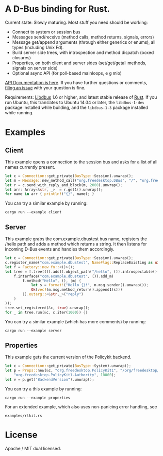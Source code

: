 A D-Bus binding for Rust.
========================

Current state: Slowly maturing. Most stuff you need should be working:
 * Connect to system or session bus
 * Messages send/receive (method calls, method returns, signals, errors)
 * Message get/append arguments (through either generics or enums), all types (including Unix Fd).
 * Build server side trees, with introspection and method dispatch (boxed closures)
 * Properties, on both client and server sides (set/get/getall methods, signals on server side)
 * Optional async API (for poll-based mainloops, e g mio)

[API Documentation is here](http://docs.rs/dbus/). If you have further questions or comments, [filing an issue](https://github.com/diwic/dbus-rs/issues) with your question is fine.

Requirements: [Libdbus](https://dbus.freedesktop.org/releases/dbus/) 1.6 or higher, and latest stable release of [Rust](https://www.rust-lang.org/). If you run Ubuntu, this translates to Ubuntu 14.04 or later, the `libdbus-1-dev` package installed while building, and the `libdbus-1-3` package installed while running.

Examples
========

Client
------

This example opens a connection to the session bus and asks for a list of all names currently present.

```rust
let c = Connection::get_private(BusType::Session).unwrap();
let m = Message::new_method_call("org.freedesktop.DBus", "/", "org.freedesktop.DBus", "ListNames").unwrap();
let r = c.send_with_reply_and_block(m, 2000).unwrap();
let arr: Array<&str, _>  = r.get1().unwrap();
for name in arr { println!("{}", name); }
```

You can try a similar example by running:

    cargo run --example client


Server
------

This example grabs the com.example.dbustest bus name, registers the /hello path and adds a method which returns a string.
It then listens for incoming D-Bus events and handles them accordingly.

```rust
let c = Connection::get_private(BusType::Session).unwrap();
c.register_name("com.example.dbustest", NameFlag::ReplaceExisting as u32).unwrap();
let f = Factory::new_fn::<()>();
let tree = f.tree(()).add(f.object_path("/hello", ()).introspectable().add(
    f.interface("com.example.dbustest", ()).add_m(
        f.method("Hello", (), |m| {
            let s = format!("Hello {}!", m.msg.sender().unwrap());
            Ok(vec!(m.msg.method_return().append1(s)))
        }).outarg::<&str,_>("reply")
    )
));
tree.set_registered(&c, true).unwrap();
for _ in tree.run(&c, c.iter(1000)) {}
```

You can try a similar example (which has more comments) by running:

    cargo run --example server


Properties
----------

This example gets the current version of the Policykit backend.

```rust
let c = Connection::get_private(BusType::System).unwrap();
let p = Props::new(&c, "org.freedesktop.PolicyKit1", "/org/freedesktop/PolicyKit1/Authority",
    "org.freedesktop.PolicyKit1.Authority", 10000);
let v = p.get("BackendVersion").unwrap();
```

You can try a this example by running:

    cargo run --example properties

For an extended example, which also uses non-panicing error handling, see

    examples/rtkit.rs


License
=======

Apache / MIT dual licensed. 
